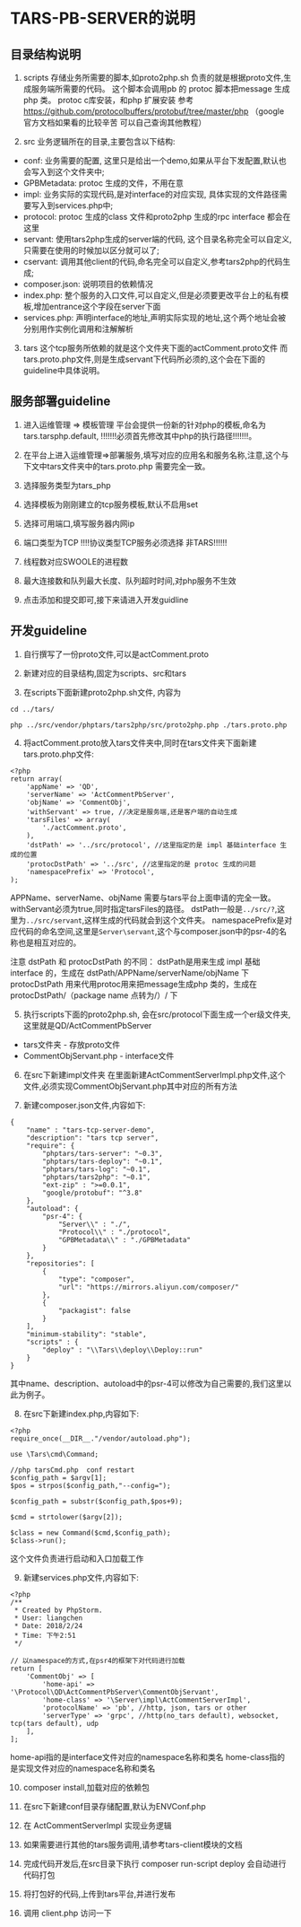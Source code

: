 # TARS-PB-SERVER的说明

## 目录结构说明

1. scripts
存储业务所需要的脚本,如proto2php.sh 负责的就是根据proto文件,生成服务端所需要的代码。
这个脚本会调用pb 的 protoc 脚本把message 生成php 类。
protoc c库安装，和php 扩展安装 参考 https://github.com/protocolbuffers/protobuf/tree/master/php
（google 官方文档如果看的比较辛苦 可以自己查询其他教程）

2. src 
业务逻辑所在的目录,主要包含以下结构:
- conf: 业务需要的配置, 这里只是给出一个demo,如果从平台下发配置,默认也会写入到这个文件夹中;
- GPBMetadata: protoc 生成的文件，不用在意
- impl: 业务实际的实现代码,是对interface的对应实现, 具体实现的文件路径需要写入到services.php中;
- protocol: protoc 生成的class 文件和proto2php 生成的rpc interface 都会在这里
- servant: 使用tars2php生成的server端的代码, 这个目录名称完全可以自定义,只需要在使用的时候加以区分就可以了; 
- cservant: 调用其他client的代码,命名完全可以自定义,参考tars2php的代码生成;
- composer.json: 说明项目的依赖情况
- index.php: 整个服务的入口文件,可以自定义,但是必须要更改平台上的私有模板,增加entrance这个字段在server下面
- services.php: 声明interface的地址,声明实际实现的地址,这个两个地址会被分别用作实例化调用和注解解析

3. tars
这个tcp服务所依赖的就是这个文件夹下面的actComment.proto文件 
而tars.proto.php文件,则是生成servant下代码所必须的,这个会在下面的guideline中具体说明。

## 服务部署guideline

1. 进入运维管理 => 模板管理
平台会提供一份新的针对php的模板,命名为tars.tarsphp.default, !!!!!!!必须首先修改其中php的执行路径!!!!!!!。

2. 在平台上进入运维管理=>部署服务,填写对应的应用名和服务名称,注意,这个与下文中tars文件夹中的tars.proto.php
需要完全一致。

3. 选择服务类型为tars_php

4. 选择模板为刚刚建立的tcp服务模板,默认不启用set

5. 选择可用端口,填写服务器内网ip

6. 端口类型为TCP
!!!!协议类型TCP服务必须选择 非TARS!!!!!!

7. 线程数对应SWOOLE的进程数

8. 最大连接数和队列最大长度、队列超时时间,对php服务不生效

9. 点击添加和提交即可,接下来请进入开发guidline

## 开发guideline


1. 自行撰写了一份proto文件,可以是actComment.proto

2. 新建对应的目录结构,固定为scripts、src和tars

3. 在scripts下面新建proto2php.sh文件, 内容为
```
cd ../tars/

php ../src/vendor/phptars/tars2php/src/proto2php.php ./tars.proto.php
```

4. 将actComment.proto放入tars文件夹中,同时在tars文件夹下面新建tars.proto.php文件:
```
<?php
return array(
    'appName' => 'QD',
    'serverName' => 'ActCommentPbServer',
    'objName' => 'CommentObj',
    'withServant' => true, //决定是服务端,还是客户端的自动生成
    'tarsFiles' => array(
        './actComment.proto',
    ),
    'dstPath' => '../src/protocol', //这里指定的是 impl 基础interface 生成的位置
    'protocDstPath' => '../src', //这里指定的是 protoc 生成的问题
    'namespacePrefix' => 'Protocol',
);
```

APPName、serverName、objName 需要与tars平台上面申请的完全一致。withServant必须为true,同时指定tarsFiles的路径。
dstPath一般是`../src/?`,这里为`../src/servant`,这样生成的代码就会到这个文件夹。
namespacePrefix是对应代码的命名空间,这里是`Server\servant`,这个与composer.json中的psr-4的名称也是相互对应的。

注意 dstPath 和 protocDstPath 的不同： 
dstPath是用来生成 impl 基础interface 的，生成在 dstPath/APPName/serverName/objName 下
protocDstPath 用来代用protoc用来把message生成php 类的，生成在 protocDstPath/（package name 点转为/）/ 下

5. 执行scripts下面的proto2php.sh, 会在src/protocol下面生成一个er级文件夹,
这里就是QD/ActCommentPbServer 
* tars文件夹 - 存放proto文件
* CommentObjServant.php - interface文件


6. 在src下新建impl文件夹
在里面新建ActCommentServerImpl.php文件,这个文件,必须实现CommentObjServant.php其中对应的所有方法


7. 新建composer.json文件,内容如下:
```
{
    "name" : "tars-tcp-server-demo",
    "description": "tars tcp server",
    "require": {
        "phptars/tars-server": "~0.3",
        "phptars/tars-deploy": "~0.1",
        "phptars/tars-log": "~0.1",
        "phptars/tars2php": "~0.1",
        "ext-zip" : ">=0.0.1",
        "google/protobuf": "^3.8"
    },
    "autoload": {
        "psr-4": {
            "Server\\" : "./",
            "Protocol\\" : "./protocol",
            "GPBMetadata\\" : "./GPBMetadata"
        }
    },
    "repositories": [
        {
            "type": "composer",
            "url": "https://mirrors.aliyun.com/composer/"
        },
        {
            "packagist": false
        }
    ],
    "minimum-stability": "stable",
    "scripts" : {
        "deploy" : "\\Tars\\deploy\\Deploy::run"
    }
}

```
其中name、description、autoload中的psr-4可以修改为自己需要的,我们这里以此为例子。

8. 在src下新建index.php,内容如下:
```
<?php
require_once(__DIR__."/vendor/autoload.php");

use \Tars\cmd\Command;

//php tarsCmd.php  conf restart
$config_path = $argv[1];
$pos = strpos($config_path,"--config=");

$config_path = substr($config_path,$pos+9);

$cmd = strtolower($argv[2]);

$class = new Command($cmd,$config_path);
$class->run();

```
这个文件负责进行启动和入口加载工作

9. 新建services.php文件,内容如下:
```
<?php
/**
 * Created by PhpStorm.
 * User: liangchen
 * Date: 2018/2/24
 * Time: 下午2:51
 */

// 以namespace的方式,在psr4的框架下对代码进行加载
return [
    'CommentObj' => [
        'home-api' => '\Protocol\QD\ActCommentPbServer\CommentObjServant',
        'home-class' => '\Server\impl\ActCommentServerImpl',
        'protocolName' => 'pb', //http, json, tars or other
        'serverType' => 'grpc', //http(no_tars default), websocket, tcp(tars default), udp
    ],
];
```
home-api指的是interface文件对应的namespace名称和类名
home-class指的是实现文件对应的namespace名称和类名

10. composer install,加载对应的依赖包

11. 在src下新建conf目录存储配置,默认为ENVConf.php

12. 在 ActCommentServerImpl 实现业务逻辑

13. 如果需要进行其他的tars服务调用,请参考tars-client模块的文档

14. 完成代码开发后,在src目录下执行 composer run-script deploy 会自动进行代码打包

15. 将打包好的代码,上传到tars平台,并进行发布

16. 调用 client.php 访问一下
